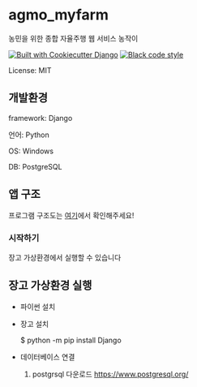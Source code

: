 # agmo_myfarm

농민을 위한 종합 자율주행 웹 서비스 농작이 

[![Built with Cookiecutter Django](https://img.shields.io/badge/built%20with-Cookiecutter%20Django-ff69b4.svg?logo=cookiecutter)](https://github.com/cookiecutter/cookiecutter-django/)
[![Black code style](https://img.shields.io/badge/code%20style-black-000000.svg)](https://github.com/ambv/black)

License: MIT

## 개발환경

framework: Django

언어: Python

OS: Windows

DB: PostgreSQL

## 앱 구조

프로그램 구조도는 [여기](./농작이_프로그램구조도.pdf)에서 확인해주세요!

### 시작하기

장고 가상환경에서 실행할 수 있습니다

## 장고 가상환경 실행

- 파이썬 설치
- 장고 설치
  
  $ python -m pip install Django

- 데이터베이스 연결
  1. postgrsql 다운로드
     https://www.postgresql.org/
     







